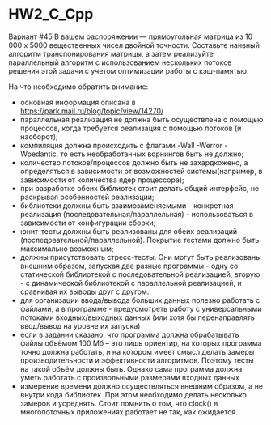 # HW2_C_Cpp

Вариант #45
В вашем распоряжении — прямоугольная матрица из 10 000 x 5000 вещественных чисел двойной точности. 
Составьте наивный алгоритм транспонирования матрицы, а затем реализуйте параллельный алгоритм с использованием
нескольких потоков решения этой задачи с учетом оптимизации работы с кэш-памятью.

На что необходимо обратить внимание:
- основная информация описана в https://park.mail.ru/blog/topic/view/14270/
- параллельная реализация не должна быть осуществлена с помощью процессов, когда требуется реализация
        с помощью потоков (и наоборот);
- компиляция должна происходить с флагами -Wall -Werror -Wpedantic, то есть необработанных ворнингов быть не должно;
- количество потоков/процессов должно быть не захардкожено, а определяться в зависимости от возможностей
        системы(например, в зависимости от количества ядер процессора);
- при разработке обеих библиотек стоит делать общий интерфейс, не раскрывая особенностей реализации;
- библиотеки должны быть взаимозаменяемыми - конкретная реализация (последовательная/параллельная) -
        использоваться в зависимости от конфигурации сборки;
- юнит-тесты должны быть реализованы для обеих реализаций (последовательной/параллельной).
        Покрытие тестами должно быть максимально возможным;
- должны присутствовать стресс-тесты. Они могут быть реализованы внешним образом, запуская две разные программы -
        одну со статической библиотекой с последовательной реализацией, вторую - с динамической библиотекой с
        параллельной реализацией, и сравнивая их выводы друг с другом.
- для организации ввода/вывода больших данных полезно работать с файлами, а в программе - предусмотреть работу
        с универсальными потоками входных/выходных данных (или хотя бы перенаправлять ввод/вывод на уровне их запуска)
- если в задании сказано, что программа должна обрабатывать файлы объёмом 100 Мб – это лишь ориентир,
        на которых программа точно должна работать, и на котором имеет смысл делать замеры производительности и
        эффективности алгоритмов. Поэтому тесты на такой объём должны быть. Однако сама программа должна уметь работать
        с произвольными размерами входных данных
- измерение времени должно осуществляться внешним образом, а не внутри кода библиотек.
        При этом необходимо делать несколько замеров и усреднять. Стоит помнить о том, что clock()
        в многопоточных приложениях работает не так, как ожидается.